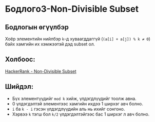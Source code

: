 # Бодлогo3-Non-Divisible Subset

## Бодлогын өгүүлбэр

Хоёр элементийн нийлбэр `k`-д хуваагддаггүй (`(a[i] + a[j]) % k ≠ 0`) байх хамгийн их хэмжээтэй дэд subset ол.

## Холбоос:

[HackerRank - Non-Divisible Subset](https://www.hackerrank.com/challenges/non-divisible-subset)

## Шийдэл:

- Бүх элементүүдийг `mod k` хийж, үлдэгдлүүдийг тоолж авна.
- 0 үлдэгдэлтэй элементээс хамгийн ихдээ 1 ширхэг авч болно.
- `i` ба `k - i` гэсэн үлдэгдлүүдийн аль нь ихийг сонгоно.
- Хэрвээ `k` тэгш бол `k/2` үлдэгдэлтэйгээс бас 1 ширхэг л авч болно.
